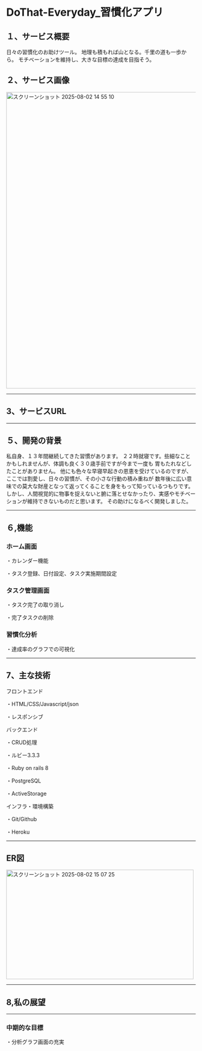
# DoThat-Everyday_習慣化アプリ


## １、サービス概要
日々の習慣化のお助けツール。
地理も積もれば山となる。千里の道も一歩から。
モチベーションを維持し、大きな目標の達成を目指そう。


## ２、サービス画像

<img width="1468" height="788" alt="スクリーンショット 2025-08-02 14 55 10" src="https://github.com/user-attachments/assets/3f63aa29-0bd3-40e4-a405-9983e6bd1a9e" />

---

## 3、サービスURL

---

## ５、開発の背景
私自身、１３年間継続してきた習慣があります。
２２時就寝です。些細なことかもしれませんが、体調も良く３０歳手前ですが今まで一度も
胃もたれなどしたことがありません。
他にも色々な早寝早起きの恩恵を受けているのですが、ここでは割愛し、日々の習慣が、その小さな行動の積み重ねが
数年後に広い意味での莫大な財産となって返ってくることを身をもって知っているつもりです。
しかし、人間視覚的に物事を捉えないと腑に落とせなかったり、実感やモチベーションが維持できないものだと思います。
その助けになるべく開発しました。


---


## ６,機能

### ホーム画面


・カレンダー機能

・タスク登録、日付設定、タスク実施期間設定



### タスク管理画面

・タスク完了の取り消し

・完了タスクの削除


### 習慣化分析

・達成率のグラフでの可視化


---

## 7、主な技術

フロントエンド

・HTML/CSS/Javascript/json

・レスポンシブ

バックエンド

・CRUD処理

・ルビー3.3.3

・Ruby on rails 8

・PostgreSQL

・ActiveStorage


インフラ・環境構築

・Git/Github

・Heroku

---

## ER図
<img width="498" height="291" alt="スクリーンショット 2025-08-02 15 07 25" src="https://github.com/user-attachments/assets/e5b4250a-b8c6-47c8-b14e-f4bdd6c2db47" />


---

## 8,私の展望


---

### 中期的な目標

・分析グラフ画面の充実






